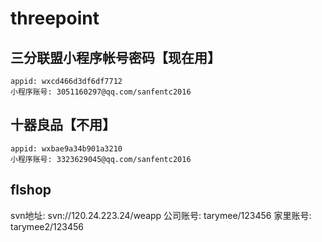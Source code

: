 # threepoint


## 三分联盟小程序帐号密码【现在用】
```
appid: wxcd466d3df6df7712
小程序账号: 3051160297@qq.com/sanfentc2016
```





## 十器良品【不用】
```
appid: wxbae9a34b901a3210
小程序账号: 3323629045@qq.com/sanfentc2016
```



## flshop
svn地址: svn://120.24.223.24/weapp
公司账号: tarymee/123456
家里账号: tarymee2/123456
